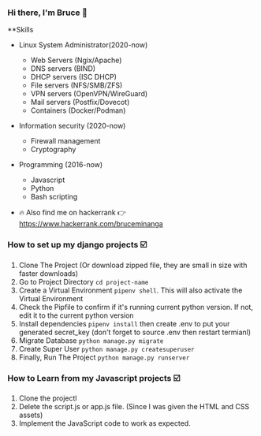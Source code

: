 ### Hi there, I'm Bruce 👋
**Skills
- Linux System Administrator(2020-now)
  - Web Servers (Ngix/Apache)
  - DNS servers (BIND)
  - DHCP servers (ISC DHCP)
  - File servers (NFS/SMB/ZFS)
  - VPN servers (OpenVPN/WireGuard)
  - Mail servers (Postfix/Dovecot)
  - Containers (Docker/Podman)
- Information security (2020-now) 
  - Firewall management
  - Cryptography 
- Programming (2016-now) 
  - Javascript
  - Python
  - Bash scripting 

- 🔥 Also find me on hackerrank 👉 https://www.hackerrank.com/bruceminanga

### How to set up my django projects :ballot_box_with_check:
1. Clone The Project (Or download zipped file, they are small in size with faster downloads)
2. Go to Project Directory `cd project-name`
3. Create a Virtual Environment `pipenv shell`. This will also activate the Virtual Environment
4. Check the Pipfile to confirm if it's running current python version. If not, edit it to the current python version
5. Install dependencies `pipenv install` then create .env to put your generated secret_key (don't forget to source .env then restart termianl)
6. Migrate Database `python manage.py migrate`
7. Create Super User `python manage.py createsuperuser`
8. Finally, Run The Project `python manage.py runserver` 

### How to Learn from my Javascript projects :ballot_box_with_check:
1. Clone the projectl
2. Delete the script.js or app.js file. (Since I was given the HTML and CSS assets)
3. Implement the JavaScript code to work as expected.




